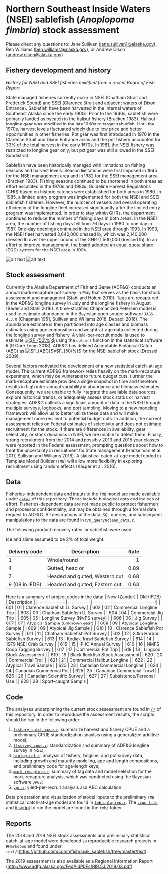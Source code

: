 # Northern Southeast Inside Waters (NSEI) sablefish (*Anoplopoma fimbria*) stock assessment

Please direct any questions to: 
Jane Sullivan (jane.sullivan1@alaska.gov), Ben Williams (ben.williams@alaska.gov), or Andrew Olson (andrew.olson@alaska.gov)

## Fishery development and history 

*History for NSEI and SSEI fisheries modified from a recent Board of Fish Report*

State managed fisheries currently occur in NSEI (Chatham Strait and Frederick Sound) and SSEI (Clarence Strait and adjacent waters of Dixon Entrance). Sablefish have been harvested in the internal waters of Southeast Alaska since the early 1900s. Prior to the 1940s, sablefish were primarily landed as bycatch in the halibut fishery (Bracken 1983). Halibut longline gear was modified in the late 1940s to target sablefish. Until the 1970s, harvest levels fluctuated widely due to low price and better opportunities in other fisheries. Pot gear was first introduced in 1970 in the Clarence Strait and Dixon Entrance areas and the pot fishery accounted for 33% of the total harvest in the early 1970s. In 1981, the NSEI fishery was restricted to longline gear only, but pot gear was still allowed in the SSEI Subdistrict.

Sablefish have been historically managed with limitations on fishing seasons and harvest levels. Season limitations were first imposed in 1945 for the NSEI management area and in 1982 for the SSEI management area (Bracken 1983). Fishing seasons continued to be shortened in both areas as effort escalated in the 1970s and 1980s. Guideline Harvest Regulations (GHR) based on historic catches were established for both areas in 1980. In 1985, a limited entry program was implemented for both the NSEI and SSEI sablefish fisheries. However, the number of vessels and overall operating efficiency of the longline fleet increased significantly after the limited entry program was implemented. In order to stay within GHRs, the department continued to reduce the number of fishing days in both areas. In the NSEI area, the number of fishing days fell from 76 days in 1980 to one day in 1987. One-day openings continued in the NSEI area through 1993. In 1993, the NSEI fleet harvested 3,640,000 dressed lb, which was 2,140,000 dressed lb over the upper bound of the GHR (1,500,000 dressed lb). In an effort to improve management, the board adopted an equal quota share (EQS) system for the NSEI area in 1994.

![alt text](https://github.com/commfish/seak_sablefish/blob/master/figures/readme/NSEI_map.jpg)
![alt text](https://github.com/commfish/seak_sablefish/blob/master/figures/readme/fishery_harvest.jpg)

## Stock assessment

Currently the Alaska Department of Fish and Game (ADF&G) conducts an annual mark-recapture pot survey in May that serves as the basis for stock assessment and managment (Stahl and Holum 2010). Tags are recaptured in the ADF&G longline survey in July and the longline fishery in August (Beder and Stahl 2016). A time-stratified Chapmanized Petersen model is used to estimate abundance in the Bayesian open source software `JAGS 4.3.0` (Chapman 1951, Sullivan and Williams 2018, Depaoli 2016). The abundance estimate is then partitioned into age classes and biomass estimates using age composition and weight-at-age data collected during the longline survey and fishery. A yield-per-recruit model is used to estimate <a href="https://www.codecogs.com/eqnedit.php?latex=$F_{50\%}$" target="_blank"><img src="https://latex.codecogs.com/gif.latex?$F_{50\%}$" title="$F_{50\%}$" /></a> using the `optim()` function in the statistical software `R` (R Core Team 2018). ADF&G has defined Acceptable Biological Catch (ABC) as <a href="https://www.codecogs.com/eqnedit.php?latex=$F_{ABC}$=$F_{50\%}$" target="_blank"><img src="https://latex.codecogs.com/gif.latex?$F_{ABC}$=$F_{50\%}$" title="$F_{ABC}$=$F_{50\%}$" /></a> for the NSEI sablefish stock (Dressel 2009). 

Several factors motivated the development of a new statistical catch-at-age model. The current ADF&G framework relies heavily on the mark-recapture experiment, which may be vulnerable to future budget cuts. Further the mark-recapture estimate provides a single snapshot in time and therefore results in high inter-annual variability in abundance and biomass estimates. Consequently, we are unable to fully integrate the available data sources, explore historical trends, or adequately assess stock status or harvest strategies. ADF&G collects a significant amount of data in the NSEI through multiple surveys, logbooks, and port sampling. Moving to a new modeling framework will allow us to better utilize these data and will make management more resilient to potential budget cuts. In addition, the current assessment relies on Federal estimates of selectivity and does not estimate recruitment for the stock. If there are differences in availability, gear selectivity, or stock dynamics in NSEI, we are unable to detect them. Finally, strong recruitment from the 2014 and possibly 2013 and 2015 year classes were reported in the Federal assessment, prompting questions about how to treat the uncertainty in recruitment for State management (Hanselman et al. 2017, Sullivan and Williams 2018). A statistical catch-at-age model coded in Template Model Builder (`TMB`) will allow more flexibility in exploring recruitment using random effects (Kasper et al. 2016).

## Data

Fisheries-independent data and inputs to the `TMB` model are made available under [`data/`](https://github.com/commfish/seak_sablefish/tree/master/data) of this repository. These include biological data and indices of effort. Fisheries-dependent data are not made public to protect fishermen and processor confidentiality, but may be obtained through a formal data request to ADF&G. All descriptions of the data, `SQL` queries, and subsequent manipulations to the data are found in [`r/0_querynclean_data.r`](https://github.com/commfish/seak_sablefish/blob/master/r/0_querynclean_data.R).

The following product recovery rates for sablefish were used:

Ice and slime assumed to be 2% of total weight.

| Delivery code | Description                    | Rate |
|---------------|--------------------------------|-----:|
| 1             | Whole/round                    |    1 |
| 4             | Gutted, head on                | 0.89 |
| 7             | Headed and gutted, Western cut | 0.68 |
| 9 (08 in IFDB)| Headed and gutted, Eastern cut | 0.63 |

Here is a summary of project codes in the data:
| New (Zander) | Old (IFDB) | Description                    |
|--------------|------------|-------------------------------:|
| 601          | 01         | Clarence Sablefish LL Survey   |
| 602          | 02         | Commercial Longline Trip       |
| 603          | 03         | Chatham Sablefish LL Survey    |
| 604          | 04         | Commercial Jig Trip            |
| 605          | 05         | Longline Survey (NMFS survey)  |
| 606          | 06         | Jig Survey                     |
| 607          | 07         | Atypical Sample (unknown gear) |
| 608          | 08         | Atypical Longline Sample       |
| 609          | 09         | Atypical Jig Sample            |
| 610          | 10         | Clarence Sablefish Pot Survey  |
| 611          | 11         | Chatham Sablefish Pot Survey   |
| 612          | 12         | Sitka Harbor Sablefish Survey  |
| 613          | 13         | Kodiak Trawl Sablefish Survey  |
| 614          | 14         | 1979 NSEI Crab Survey          |
| 615          | 15         | IPHC Annual Survey             |
| 616          | 16         | NMFS Coop Tagging Survey       |
| 617          | 17         | Commercial Pot Trip            |
| 618          | 18         | Lingcod Stock Assessment       |
| 619          | 19         | Black Rockfish Stock Assessment|
| 620          | 20         | Commercial Troll               |
| 621          | 21         | Commercial Halibut Longline    |
| 622          | 22         | Atypical Trawl Sample          |
| 623          | 23         | Canadian Commercial Longline   |
| 624          | 24         | Canadian Commercial Pot        |
| 625          | 25         | Canadian Commercial Trawl      |
| 626          | 26         | Canadian Scientific Survey     |
| 627          | 27         | Subsistence/Personal Use       |
| 628          | 28         | Sport-caught Sample            |


## Code

The analyses underpinning the current stock assessment are found in [`r/`](https://github.com/commfish/seak_sablefish/tree/master/r) of this repository. In order to reproduce the assessment results, the scripts should be run in the following order:

1.  [`fishery_catch_cpue.r`](https://github.com/commfish/seak_sablefish/blob/master/r/fishery_catch_cpue.R): summarize harvest and fishery CPUE and a preliminary CPUE standardization anaylsis using a generalized additive model;
2.  [`llsurvey_cpue.r`](https://github.com/commfish/seak_sablefish/blob/master/r/llsurvey_cpue.R): standardization and summary of ADF&G longline survey in NSEI;
3.  [`biological.r`](https://github.com/commfish/seak_sablefish/blob/master/r/biological.R): analysis of fishery, longline, and pot survey data, including growth and maturity modeling, age and length compositions, and preliminary code for age-length keys;
4.  [`mark_recapture.r`](https://github.com/commfish/seak_sablefish/blob/master/r/mark_recapture.R): summary of tag data and model selection for the mark-recapture analysis, which was conducted using the Bayesian software `JAGS`;
5.  [`ypr.r`](https://github.com/commfish/seak_sablefish/blob/master/r/ypr.R): yield-per-recruit analysis and ABC calculation.

Data preparation and visualization of model inputs to the preliminary `TMB` statistical catch-at-age model are found in [`tmb_dataprep.r`](https://github.com/commfish/seak_sablefish/blob/master/r/tmb_datprep.R).  The [`.cpp file`](https://github.com/commfish/seak_sablefish/blob/master/tmb/mod.cpp) and [`R` script](https://github.com/commfish/seak_sablefish/blob/master/tmb/run_mod.R) to run the model are found in the `tmb/` folder.

## Reports

The 2018 and 2019 NSEI stock assessments and preliminary statistical catch-at-age model were developed as reproducible research projects in `RMarkdown` and found under `text/`(https://github.com/commfish/seak_sablefish/tree/master/text).

The 2019 assessment is also available as a Regional Information Report (http://www.adfg.alaska.gov/FedAidPDFs/RIR.5J.2019.03.pdf)
